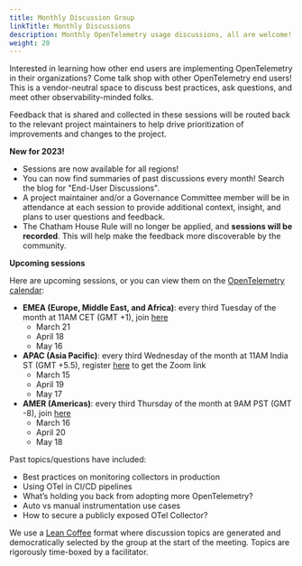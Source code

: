 ```yaml
---
title: Monthly Discussion Group
linkTitle: Monthly Discussions
description: Monthly OpenTelemetry usage discussions, all are welcome!
weight: 20
---
```


Interested in learning how other end users are implementing OpenTelemetry in
their organizations? Come talk shop with other OpenTelemetry end users! This is
a vendor-neutral space to discuss best practices, ask questions, and meet other
observability-minded folks.

Feedback that is shared and collected in these sessions will be routed back to
the relevant project maintainers to help drive prioritization of improvements
and changes to the project.

**New for 2023!**

- Sessions are now available for all regions!
- You can now find summaries of past discussions every month! Search the blog
  for "End-User Discussions".
- A project maintainer and/or a Governance Committee member will be in
  attendance at each session to provide additional context, insight, and plans
  to user questions and feedback.
- The Chatham House Rule will no longer be applied, and **sessions will be
  recorded**. This will help make the feedback more discoverable by the
  community.

**Upcoming sessions**

Here are upcoming sessions, or you can view them on the
[OpenTelemetry calendar](https://github.com/open-telemetry/community#calendar):

- **EMEA (Europe, Middle East, and Africa)**: every third Tuesday of the month
  at 11AM CET (GMT +1), join
  [here](https://us06web.zoom.us/j/85691064809?pwd=c0VCejh)
  - March 21
  - April 18
  - May 16
- **APAC (Asia Pacific)**: every third Wednesday of the month at 11AM India ST
  (GMT +5.5), register [here](https://lu.ma/1w129wgu) to get the Zoom link
  - March 15
  - April 19
  - May 17
- **AMER (Americas)**: every third Thursday of the month at 9AM PST (GMT -8),
  join
  [here](https://us06web.zoom.us/j/87037874951?pwd=WGo3eUZpeWFZTlhJQXhJeXZhQmwvUT09)
  - March 16
  - April 20
  - May 18

Past topics/questions have included:

- Best practices on monitoring collectors in production
- Using OTel in CI/CD pipelines
- What’s holding you back from adopting more OpenTelemetry?
- Auto vs manual instrumentation use cases
- How to secure a publicly exposed OTel Collector?

We use a [Lean Coffee](https://leancoffee.org) format where discussion topics
are generated and democratically selected by the group at the start of the
meeting. Topics are rigorously time-boxed by a facilitator.
